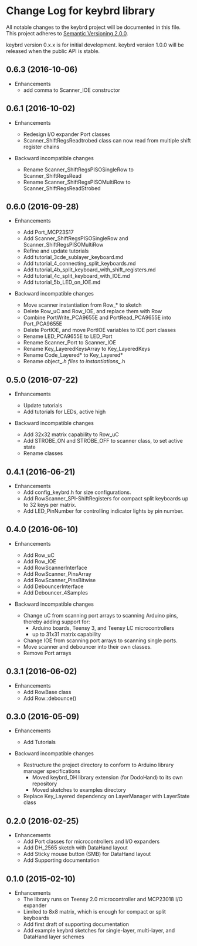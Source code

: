 Change Log for keybrd library
=============================
All notable changes to the keybrd project will be documented in this file.
This project adheres to [Semantic Versioning 2.0.0](http://semver.org/).

keybrd version 0.x.x is for initial development.
keybrd version 1.0.0 will be released when the public API is stable.

0.6.3 (2016-10-06)
------------------
* Enhancements
  * add comma to Scanner_IOE constructor

0.6.1 (2016-10-02)
------------------
* Enhancements
  * Redesign I/O expander Port classes
  * Scanner_ShiftRegsReadtrobed class can now read from multiple shift register chains

* Backward incompatible changes
  * Rename Scanner_ShiftRegsPISOSingleRow to Scanner_ShiftRegsRead
  * Rename Scanner_ShiftRegsPISOMultiRow to Scanner_ShiftRegsReadStrobed

0.6.0 (2016-09-28)
------------------
* Enhancements
  * Add Port_MCP23S17
  * Add Scanner_ShiftRegsPISOSingleRow and Scanner_ShiftRegsPISOMultiRow
  * Refine and update tutorials
  * Add tutorial_3cde_sublayer_keyboard.md
  * Add tutorial_4_connecting_split_keyboards.md
  * Add tutorial_4b_split_keyboard_with_shift_registers.md
  * Add tutorial_4c_split_keyboard_with_IOE.md
  * Add tutorial_5b_LED_on_IOE.md

* Backward incompatible changes
  * Move scanner instantiation from Row_* to sketch
  * Delete Row_uC and Row_IOE, and replace them with Row
  * Combine PortWrite_PCA9655E and PortRead_PCA9655E into Port_PCA9655E
  * Delete PortIOE, and move PortIOE variables to IOE port classes
  * Rename LED_PCA9655E to LED_Port
  * Rename Scanner_Port to Scanner_IOE
  * Rename Key_LayeredKeysArray to Key_LayeredKeys
  * Rename Code_Layered* to Key_Layered*
  * Rename object_*.h files to instantiations_*.h

0.5.0 (2016-07-22)
------------------
* Enhancements
  * Update tutorials
  * Add tutorials for LEDs, active high

* Backward incompatible changes
  * Add 32x32 matrix capability to Row_uC
  * Add STROBE_ON and STROBE_OFF to scanner class, to set active state
  * Rename classes

0.4.1 (2016-06-21)
------------------
* Enhancements
  * Add config_keybrd.h for size configurations.
  * Add RowScanner_SPI-ShiftRegisters for compact split keyboards up to 32 keys per matrix.
  * Add LED_PinNumber for controlling indicator lights by pin number.

0.4.0 (2016-06-10)
------------------
* Enhancements
  * Add Row_uC
  * Add Row_IOE
  * Add RowScannerInterface
  * Add RowScanner_PinsArray
  * Add RowScanner_PinsBitwise
  * Add DebouncerInterface
  * Add Debouncer_4Samples

* Backward incompatible changes
  * Change uC from scanning port arrays to scanning Arduino pins, thereby adding support for:
    * Arduino boards, Teensy 3, and Teensy LC microcontrollers
    * up to 31x31 matrix capability
  * Change IOE from scanning port arrays to scanning single ports.
  * Move scanner and debouncer into their own classes.
  * Remove Port arrays

0.3.1 (2016-06-02)
------------------
* Enhancements
  * Add RowBase class
  * Add Row::debounce()

0.3.0 (2016-05-09)
------------------
* Enhancements
  * Add Tutorials

* Backward incompatible changes
  * Restructure the project directory to conform to Arduino library manager specifications
    * Moved keybrd_DH library extension (for DodoHand) to its own repository
    * Moved sketches to examples directory
  * Replace Key_Layered dependency on LayerManager with LayerState class

0.2.0 (2016-02-25)
------------------
* Enhancements
  * Add Port classes for microcontrollers and I/O expanders
  * Add DH_2565 sketch with DataHand layout
  * Add Sticky mouse button (SMB) for DataHand layout
  * Add Supporting documentation

0.1.0 (2015-02-10)
------------------
* Enhancements
  * The library runs on Teensy 2.0 microcontroller and MCP23018 I/O expander
  * Limited to 8x8 matrix, which is enough for compact or split keyboards
  * Add first draft of supporting documentation
  * Add example keybrd sketches for single-layer, multi-layer, and DataHand layer schemes
